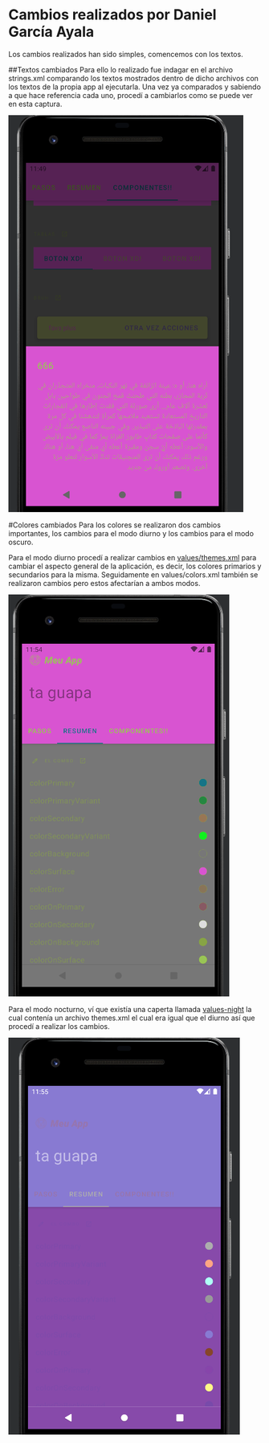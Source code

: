 # Cambios realizados por Daniel García Ayala
Los cambios realizados han sido simples, comencemos con los textos.

##Textos cambiados
Para ello lo realizado fue indagar en el archivo strings.xml comparando los textos mostrados 
dentro de dicho archivos con los textos de la propia app al ejecutarla. Una vez ya comparados y sabiendo
a que hace referencia cada uno, procedí a cambiarlos como se puede ver en esta captura.

![IMAGEN DE TEXTOS](./img/2.PNG)

#Colores cambiados
Para los colores se realizaron dos cambios importantes, los cambios para el modo diurno y los cambios para el
modo oscuro.

Para el modo diurno procedí a realizar cambios en [values/themes.xml](./src/main/res/values) para cambiar el aspecto general de la aplicación,
es decir, los colores primarios y secundarios para la misma.
Seguidamente en values/colors.xml también se realizaron cambios pero estos afectarían a ambos modos.

![IMAGEN DE COLORES DIURNOS](./img/3.PNG)

Para el modo nocturno, ví que existía una caperta llamada [values-night](./src/main/res/values-night) la cual contenía un archivo themes.xml el cual
era igual que el diurno así que procedí a realizar los cambios.

![IMAGEN DE COLORES NOCTURNOS](./img/4.PNG)